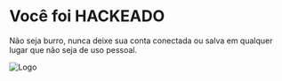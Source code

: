 
# Você foi HACKEADO

Não seja burro, nunca deixe sua conta conectada ou salva em qualquer lugar que não seja de uso pessoal.




![Logo](https://www.yesbr.com.br/agencia/wp-content/uploads/2018/11/meu-site-foi-hackeado-e-agora-como-resolver.jpg)

